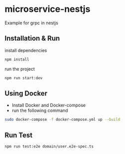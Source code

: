 # microservice-nestjs

Example for grpc in nestjs

## Installation & Run

install dependencies

```bash
npm install
```

run the project

```bash
npm run start:dev
```

## Using Docker

- Install Docker and Docker-compose
- run the following command

```bash
sudo docker-compose -f docker-compose.yml up --build
```

## Run Test

```bash
npm run test:e2e domain/user.e2e-spec.ts
```
